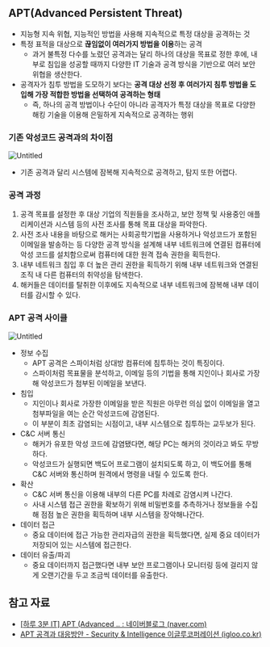 ## APT(Advanced Persistent Threat)

- 지능형 지속 위협, 지능적인 방법을 사용해 지속적으로 특정 대상을 공격하는 것
- 특정 표적을 대상으로 **끊임없이 여러가지 방법을 이용**하는 공격
    - 과거 불특정 다수를 노렸던 공격과는 달리 하나의 대상을 목표로 정한 후에, 내부로 침입을 성공할 때까지 다양한 IT 기술과 공격 방식을 기반으로 여러 보안 위협을 생산한다.
- 공격자가 침투 방법을 도모하기 보다는 **공격 대상 선정 후 여러가지 침투 방법을 도입해 가장 적합한 방법을 선택하여 공격하는 형태**
    - 즉, 하나의 공격 방법이나 수단이 아니라 공격자가 특정 대상을 목표로 다양한 해킹 기술을 이용해 은밀하게 지속적으로 공격하는 행위

### 기존 악성코드 공격과의 차이점

![Untitled](https://prod-files-secure.s3.us-west-2.amazonaws.com/dc805bdb-ff59-4dd2-9416-9b8fa9c8b78f/11cbcd3c-8341-4c8d-93ed-64f0b9e8578b/Untitled.png)

- 기존 공격과 달리 시스템에 잠복해 지속적으로 공격하고, 탐지 또한 어렵다.

### 공격 과정

1. 공격 목표를 설정한 후 대상 기업의 직원들을 조사하고, 보안 정책 및 사용중인 애플리케이션과 시스템 등의 사전 조사를 통해 목표 대상을 파악한다.
2. 사전 조사 내용을 바탕으로 해커는 사회공학기법을 사용하거나 악성코드가 포함된 이메일을 발송하는 등 다양한 공격 방식을 설계해 내부 네트워크에 연결된 컴퓨터에 악성 코드를 설치함으로써 컴퓨터에 대한 원격 접속 권한을 획득한다.
3. 내부 네트워크 침입 후 더 높은 관리 권한을 획득하기 위해 내부 네트워크와 연결된 조직 내 다른 컴퓨터의 취약성을 탐색한다.
4. 해커들은 데이터를 탈취한 이후에도 지속적으로 내부 네트워크에 잠복해 내부 데이터를 감시할 수 있다.

### APT 공격 사이클

![Untitled](https://prod-files-secure.s3.us-west-2.amazonaws.com/dc805bdb-ff59-4dd2-9416-9b8fa9c8b78f/ede4303a-96e0-49f2-afca-a97ccd1520b7/Untitled.png)

- 정보 수집
    - APT 공격은 스파이처럼 상대방 컴퓨터에 침투하는 것이 특징이다.
    - 스파이처럼 목표물을 분석하고, 이메일 등의 기법을 통해 지인이나 회사로 가장해 악성코드가 첨부된 이메일을 보낸다.
- 침입
    - 지인이나 회사로 가장한 이메일을 받은 직원은 아무런 의심 없이 이메일을 열고 첨부파일을 여는 순간 악성코드에 감염된다.
    - 이 부분이 최초 감염되는 시점이고, 내부 시스템으로 침투하는 교두보가 된다.
- C&C 서버 통신
    - 해커가 유포한 악성 코드에 감염됐다면, 해당 PC는 해커의 것이라고 봐도 무방하다.
    - 악성코드가 실행되면 백도어 프로그램이 설치되도록 하고, 이 백도어를 통해 C&C 서버와 통신하며 원격에서 명령을 내릴 수 있도록 한다.
- 확산
    - C&C 서버 통신을 이용해 내부의 다른 PC를 차례로 감염시켜 나간다.
    - 사내 시스템 접근 권한을 확보하기 위해 비밀번호를 추측하거나 정보들을 수집해 점점 높은 권한을 획득하며 내부 시스템을 장악해나간다.
- 데이터 접근
    - 중요 데이터에 접근 가능한 관리자급의 권한을 획득했다면, 실제 중요 데이터가 저장되어 있는 시스템에 접근한다.
- 데이터 유출/파괴
    - 중요 데이터까지 접근했다면 내부 보안 프로그램이나 모니터링 등에 걸리지 않게 오랜기간을 두고 조금씩 데이터를 유출한다.

## 참고 자료

- [[하루 3분 IT] APT (Advanced .. : 네이버블로그 (naver.com)](https://blog.naver.com/pentamkt/221212529463)
- [APT 공격과 대응방안 - Security & Intelligence 이글루코퍼레이션 (igloo.co.kr)](https://www.igloo.co.kr/security-information/apt-%EA%B3%B5%EA%B2%A9%EA%B3%BC-%EB%8C%80%EC%9D%91%EB%B0%A9%EC%95%88/)